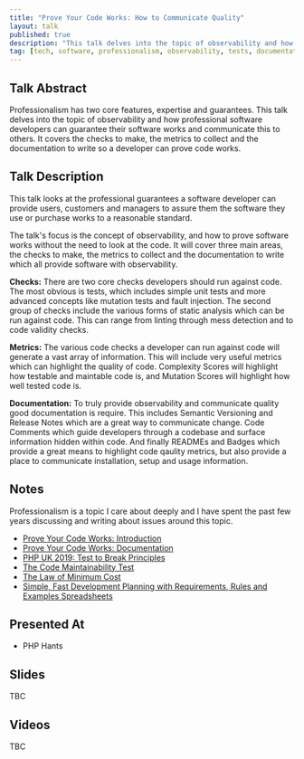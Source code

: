 ```yaml
---
title: "Prove Your Code Works: How to Communicate Quality"
layout: talk
published: true
description: "This talk delves into the topic of observability and how professional software developers can guarantee their software works and communicate this to others."
tag: [tech, software, professionalism, observability, tests, documentation, analysis]
---
```

## Talk Abstract

Professionalism has two core features, expertise and guarantees. This talk delves into the topic of observability and how professional software developers can guarantee their software works and communicate this to others. It covers the checks to make, the metrics to collect and the documentation to write so a developer can prove code works.  

## Talk Description

This talk looks at the professional guarantees a software developer can provide users, customers and managers to assure them the software they use or purchase works to a reasonable standard.   

The talk's focus is the concept of observability, and how to prove software works without the need to look at the code. It will cover three main areas, the checks to make, the metrics to collect and the documentation to write which all provide software with observability.

**Checks:** There are two core checks developers should run against code. The most obvious is tests, which includes simple unit tests and more advanced concepts like mutation tests and fault injection. The second group of checks include the various forms of static analysis which can be run against code. This can range from linting through mess detection and to code validity checks.

**Metrics:** The various code checks a developer can run against code will generate a vast array of information. This will include very useful metrics which can highlight the quality of code. Complexity Scores will highlight how testable and maintable code is, and Mutation Scores will highlight how well tested code is.

**Documentation:** To truly provide observability and communicate quality good documentation is require. This includes Semantic Versioning and Release Notes which are a great way to communicate change. Code Comments which guide developers through a codebase and surface information hidden within code. And finally READMEs and Badges which provide a great means to highlight code qaulity metrics, but also provide a place to communicate installation, setup and usage information.

## Notes

Professionalism is a topic I care about deeply and I have spent the past few years discussing and writing about issues around this topic. 

- [Prove Your Code Works: Introduction](https://rbrt.wllr.info/2020/03/04/prove-code-works-intro.html)
- [Prove Your Code Works: Documentation](https://rbrt.wllr.info/2020/04/23/prove-code-works-documentation.html)
- [PHP UK 2019: Test to Break Principles](https://rbrt.wllr.info/2019/03/25/test-to-break-talk-php-uk.html)
- [The Code Maintainability Test](https://rbrt.wllr.info/2020/03/26/code-maintainability-test.html)
- [The Law of Minimum Cost](https://rbrt.wllr.info/2019/03/15/minimum-cost-law.html)
- [Simple, Fast Development Planning with Requirements, Rules and Examples Spreadsheets](https://rbrt.wllr.info/2018/11/28/requirements-rules-examples.html)

## Presented At

- PHP Hants

## Slides

TBC

## Videos

TBC